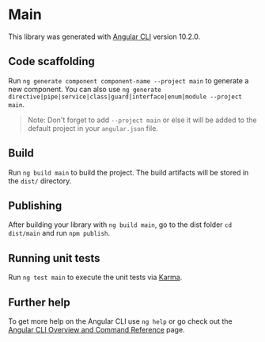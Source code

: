 # Main

This library was generated with [Angular CLI](https://github.com/angular/angular-cli) version 10.2.0.

## Code scaffolding

Run `ng generate component component-name --project main` to generate a new component. You can also use `ng generate directive|pipe|service|class|guard|interface|enum|module --project main`.
> Note: Don't forget to add `--project main` or else it will be added to the default project in your `angular.json` file. 

## Build

Run `ng build main` to build the project. The build artifacts will be stored in the `dist/` directory.

## Publishing

After building your library with `ng build main`, go to the dist folder `cd dist/main` and run `npm publish`.

## Running unit tests

Run `ng test main` to execute the unit tests via [Karma](https://karma-runner.github.io).

## Further help

To get more help on the Angular CLI use `ng help` or go check out the [Angular CLI Overview and Command Reference](https://angular.io/cli) page.
